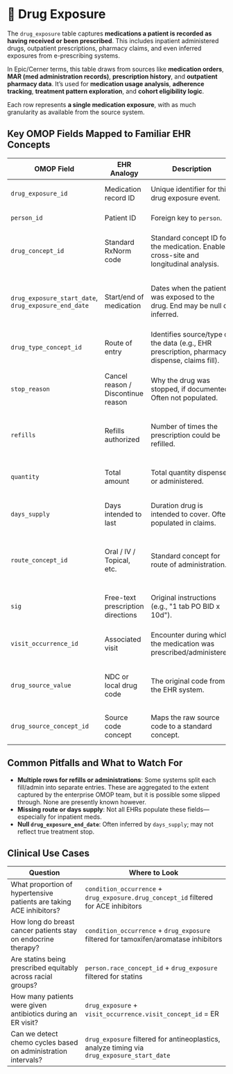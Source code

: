 # 💊 Drug Exposure

The `drug_exposure` table captures **medications a patient is recorded as having received or been prescribed**. This includes inpatient administered drugs, outpatient prescriptions, pharmacy claims, and even inferred exposures from e-prescribing systems.

In Epic/Cerner terms, this table draws from sources like **medication orders**, **MAR (med administration records)**, **prescription history**, and **outpatient pharmacy data**. It’s used for **medication usage analysis**, **adherence tracking**, **treatment pattern exploration**, and **cohort eligibility logic**.

Each row represents **a single medication exposure**, with as much granularity as available from the source system.

## Key OMOP Fields Mapped to Familiar EHR Concepts

| OMOP Field | EHR Analogy | Description | Clinical Relevance |
|------------|-------------|-------------|---------------------|
| `drug_exposure_id` | Medication record ID | Unique identifier for this drug exposure event. | Used internally for joins and grouping. |
| `person_id` | Patient ID | Foreign key to `person`. | Links drug use to the patient. |
| `drug_concept_id` | Standard RxNorm code | Standard concept ID for the medication. Enables cross-site and longitudinal analysis. | Always use for cohort definitions and standardized queries. |
| `drug_exposure_start_date`, `drug_exposure_end_date` | Start/end of medication | Dates when the patient was exposed to the drug. End may be null or inferred. | Critical for assessing exposure duration and treatment windows. |
| `drug_type_concept_id` | Route of entry | Identifies source/type of the data (e.g., EHR prescription, pharmacy dispense, claims fill). | Important for understanding reliability and context of data. |
| `stop_reason` | Cancel reason / Discontinue reason | Why the drug was stopped, if documented. Often not populated. | Useful in medication reconciliation or adherence studies. |
| `refills` | Refills authorized | Number of times the prescription could be refilled. | Can be used to estimate medication coverage or gaps. |
| `quantity` | Total amount | Total quantity dispensed or administered. | Helpful in dose standardization or exposure modeling. |
| `days_supply` | Days intended to last | Duration drug is intended to cover. Often populated in claims. | Used in adherence metrics (e.g., MPR, PDC). |
| `route_concept_id` | Oral / IV / Topical, etc. | Standard concept for route of administration. | Useful for differentiating formulations or clinical setting (e.g., IV chemo vs oral). |
| `sig` | Free-text prescription directions | Original instructions (e.g., "1 tab PO BID x 10d"). | Rarely analyzed directly, but helpful in context. |
| `visit_occurrence_id` | Associated visit | Encounter during which the medication was prescribed/administered. | Important for understanding setting of initiation. |
| `drug_source_value` | NDC or local drug code | The original code from the EHR system. | Useful for mapping QA or investigating local formulary nuances. |
| `drug_source_concept_id` | Source code concept | Maps the raw source code to a standard concept. | Secondary to `drug_concept_id` in standardized analysis. |

## Common Pitfalls and What to Watch For

- **Multiple rows for refills or administrations**: Some systems split each fill/admin into separate entries. These are aggregated to the extent captured by the enterprise OMOP team, but it is possible some slipped through. None are presently known however.
- **Missing route or days supply**: Not all EHRs populate these fields—especially for inpatient meds.
- **Null `drug_exposure_end_date`**: Often inferred by `days_supply`; may not reflect true treatment stop.

## Clinical Use Cases

| Question | Where to Look |
|----------|----------------|
| What proportion of hypertensive patients are taking ACE inhibitors? | `condition_occurrence` + `drug_exposure.drug_concept_id` filtered for ACE inhibitors |
| How long do breast cancer patients stay on endocrine therapy? | `condition_occurrence` + `drug_exposure` filtered for tamoxifen/aromatase inhibitors |
| Are statins being prescribed equitably across racial groups? | `person.race_concept_id` + `drug_exposure` filtered for statins |
| How many patients were given antibiotics during an ER visit? | `drug_exposure` + `visit_occurrence.visit_concept_id` = ER |
| Can we detect chemo cycles based on administration intervals? | `drug_exposure` filtered for antineoplastics, analyze timing via `drug_exposure_start_date` |